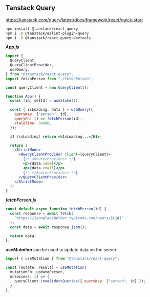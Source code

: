 ## Tanstack Query

https://tanstack.com/query/latest/docs/framework/react/quick-start

```zsh
npm install @tanstack/react-query
npm i -D @tanstack/eslint-plugin-query
npm i -D @tanstack/react-query-devtools
```

**_App.js_**

```jsx
import {
  QueryClient,
  QueryClientProvider,
  useQuery,
} from "@tanstack/react-query";
import fetchPerson from "./fetchPerson";

const queryClient = new QueryClient();

function App() {
  const [id, setId] = useState(1);

  const { isLoading, data } = useQuery({
    queryKey: ["person", id],
    queryFn: () => fetchPerson(id),
    staleTime: 30000,
  });

  if (isLoading) return <h1>Loading...</h1>;

  return (
    <StrictMode>
      <QueryClientProvider client={queryClient}>
        {/* <RouterProvider> */}
        <p>{data.name}</p>
        <p>{data.email}</p>
        {/* </RouterProvider> */}
      </QueryClientProvider>
    </StrictMode>
  );
}
```

**_fetchPerson.js_**

```jsx
const default async function fetchPerson(id) {
  const response = await fetch(
    `https://jsonplaceholder.typicode.com/users/${id}`
  );
  const data = await response.json();

  return data;
};
```

**_useMutation_** can be used to update data on the server.

```jsx
import { useMutation } from "@tanstack/react-query";

const [mutate, result] = useMutation(
  mutationFn: updatePerson,
  onSuccess: () => {
    queryClient.invalidateQueries({ queryKey: ["person", id] });
  }
);
```
